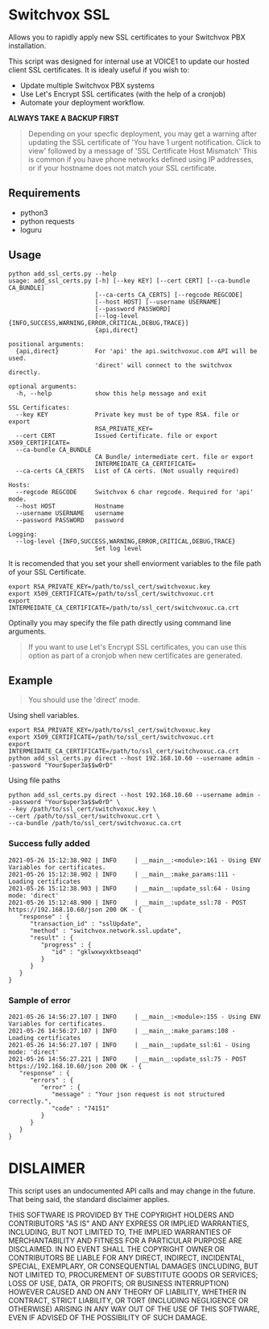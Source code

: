 # Switchvox SSL
Allows you to rapidly apply new SSL certificates to your Switchvox PBX installation.

This script was designed for internal use at VOICE1 to update our hosted client SSL certificates. It is idealy useful if you wish to:
- Update multiple Switchvox PBX systems
- Use Let's Encrypt SSL certificates (with the help of a cronjob)
- Automate your deployment workflow.

**ALWAYS TAKE A BACKUP FIRST**

> Depending on your specfic deployment, you may get a warning after updating the SSL certificate of 'You have 1 urgent notification. Click to view' 
> followed by a message of 'SSL Certificate Host Mismatch' This is common if you have phone networks defined using IP addresses, or if your hostname does not match your SSL certificate.

## Requirements
- python3 
- python requests
- loguru

## Usage

```
python add_ssl_certs.py --help
usage: add_ssl_certs.py [-h] [--key KEY] [--cert CERT] [--ca-bundle CA_BUNDLE]
                        [--ca-certs CA_CERTS] [--regcode REGCODE]
                        [--host HOST] [--username USERNAME]
                        [--password PASSWORD]
                        [--log-level {INFO,SUCCESS,WARNING,ERROR,CRITICAL,DEBUG,TRACE}]
                        {api,direct}

positional arguments:
  {api,direct}          For 'api' the api.switchvoxuc.com API will be used.
                        'direct' will connect to the switchvox directly.

optional arguments:
  -h, --help            show this help message and exit

SSL Certificates:
  --key KEY             Private key must be of type RSA. file or export
                        RSA_PRIVATE_KEY=
  --cert CERT           Issued Certificate. file or export X509_CERTIFICATE=
  --ca-bundle CA_BUNDLE
                        CA Bundle/ intermediate cert. file or export
                        INTERMEIDATE_CA_CERTIFICATE=
  --ca-certs CA_CERTS   List of CA certs. (Not usually required)

Hosts:
  --regcode REGCODE     Switchvox 6 char regcode. Required for 'api' mode.
  --host HOST           Hostname
  --username USERNAME   username
  --password PASSWORD   password

Logging:
  --log-level {INFO,SUCCESS,WARNING,ERROR,CRITICAL,DEBUG,TRACE}
                        Set log level
```

It is recomended that you set your shell enviorment variables to the file path of your SSL Certificate.
```
export RSA_PRIVATE_KEY=/path/to/ssl_cert/switchvoxuc.key
export X509_CERTIFICATE=/path/to/ssl_cert/switchvoxuc.crt
export INTERMEIDATE_CA_CERTIFICATE=/path/to/ssl_cert/switchvoxuc.ca.crt
```
Optinally you may specify the file path directly using command line arguments.
> If you want to use Let's Encrypt SSL certificates, you can use this option as part of a cronjob when new certificates are generated.

## Example

> You should use the 'direct' mode.

Using shell variables.
```
export RSA_PRIVATE_KEY=/path/to/ssl_cert/switchvoxuc.key
export X509_CERTIFICATE=/path/to/ssl_cert/switchvoxuc.crt
export INTERMEIDATE_CA_CERTIFICATE=/path/to/ssl_cert/switchvoxuc.ca.crt
python add_ssl_certs.py direct --host 192.168.10.60 --username admin --password "Your$uper3a$$w0rD"
```
Using file paths
```
python add_ssl_certs.py direct --host 192.168.10.60 --username admin --password "Your$uper3a$$w0rD" \
--key /path/to/ssl_cert/switchvoxuc.key \
--cert /path/to/ssl_cert/switchvoxuc.crt \
--ca-bundle /path/to/ssl_cert/switchvoxuc.ca.crt
```
### Success fully added
```
2021-05-26 15:12:38.902 | INFO     | __main__:<module>:161 - Using ENV Variables for certificates.
2021-05-26 15:12:38.902 | INFO     | __main__:make_params:111 - Loading certificates
2021-05-26 15:12:38.903 | INFO     | __main__:update_ssl:64 - Using mode: 'direct'
2021-05-26 15:12:48.900 | INFO     | __main__:update_ssl:78 - POST https://192.168.10.60/json 200 OK - {
   "response" : {
      "transaction_id" : "sslUpdate",
      "method" : "switchvox.network.ssl.update",
      "result" : {
         "progress" : {
            "id" : "gklwxwyxktbseaqd"
         }
      }
   }
}
```

### Sample of error
```
2021-05-26 14:56:27.107 | INFO     | __main__:<module>:155 - Using ENV Variables for certificates.
2021-05-26 14:56:27.107 | INFO     | __main__:make_params:108 - Loading certificates
2021-05-26 14:56:27.107 | INFO     | __main__:update_ssl:61 - Using mode: 'direct'
2021-05-26 14:56:27.221 | INFO     | __main__:update_ssl:75 - POST https://192.168.10.60/json 200 OK - {
   "response" : {
      "errors" : {
         "error" : {
            "message" : "Your json request is not structured correctly.",
            "code" : "74151"
         }
      }
   }
}
```

# DISLAIMER
This script uses an undocumented API calls and may change in the future. That being said, the standard disclaimer applies.

THIS SOFTWARE IS PROVIDED BY THE COPYRIGHT HOLDERS AND CONTRIBUTORS "AS IS" AND ANY EXPRESS OR IMPLIED WARRANTIES, INCLUDING, BUT NOT LIMITED TO, THE IMPLIED WARRANTIES OF MERCHANTABILITY AND FITNESS FOR A PARTICULAR PURPOSE ARE DISCLAIMED. IN NO EVENT SHALL THE COPYRIGHT OWNER OR CONTRIBUTORS BE LIABLE FOR ANY DIRECT, INDIRECT, INCIDENTAL, SPECIAL, EXEMPLARY, OR CONSEQUENTIAL DAMAGES (INCLUDING, BUT NOT LIMITED TO, PROCUREMENT OF SUBSTITUTE GOODS OR SERVICES; LOSS OF USE, DATA, OR PROFITS; OR BUSINESS INTERRUPTION) HOWEVER CAUSED AND ON ANY THEORY OF LIABILITY, WHETHER IN CONTRACT, STRICT LIABILITY, OR TORT (INCLUDING NEGLIGENCE OR OTHERWISE) ARISING IN ANY WAY OUT OF THE USE OF THIS SOFTWARE, EVEN IF ADVISED OF THE POSSIBILITY OF SUCH DAMAGE.
